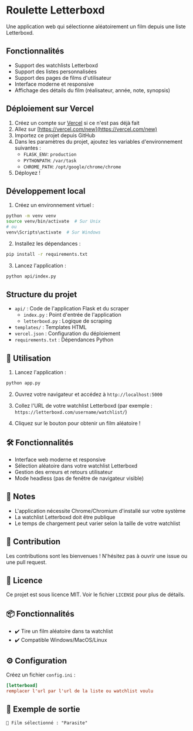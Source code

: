 # Roulette Letterboxd

Une application web qui sélectionne aléatoirement un film depuis une liste Letterboxd.

## Fonctionnalités

- Support des watchlists Letterboxd
- Support des listes personnalisées
- Support des pages de films d'utilisateur
- Interface moderne et responsive
- Affichage des détails du film (réalisateur, année, note, synopsis)

## Déploiement sur Vercel

1. Créez un compte sur [Vercel](https://vercel.com/signup) si ce n'est pas déjà fait
2. Allez sur [https://vercel.com/new](https://vercel.com/new)
3. Importez ce projet depuis GitHub
4. Dans les paramètres du projet, ajoutez les variables d'environnement suivantes :
   - `FLASK_ENV`: `production`
   - `PYTHONPATH`: `/var/task`
   - `CHROME_PATH`: `/opt/google/chrome/chrome`
5. Déployez !

## Développement local

1. Créez un environnement virtuel :
```bash
python -m venv venv
source venv/bin/activate  # Sur Unix
# ou
venv\Scripts\activate  # Sur Windows
```

2. Installez les dépendances :
```bash
pip install -r requirements.txt
```

3. Lancez l'application :
```bash
python api/index.py
```

## Structure du projet

- `api/` : Code de l'application Flask et du scraper
  - `index.py` : Point d'entrée de l'application
  - `letterboxd.py` : Logique de scraping
- `templates/` : Templates HTML
- `vercel.json` : Configuration du déploiement
- `requirements.txt` : Dépendances Python

## 🎯 Utilisation

1. Lancez l'application :
```bash
python app.py
```

2. Ouvrez votre navigateur et accédez à `http://localhost:5000`

3. Collez l'URL de votre watchlist Letterboxd (par exemple : `https://letterboxd.com/username/watchlist/`)

4. Cliquez sur le bouton pour obtenir un film aléatoire !

## 🛠 Fonctionnalités

- Interface web moderne et responsive
- Sélection aléatoire dans votre watchlist Letterboxd
- Gestion des erreurs et retours utilisateur
- Mode headless (pas de fenêtre de navigateur visible)

## 📝 Notes

- L'application nécessite Chrome/Chromium d'installé sur votre système
- La watchlist Letterboxd doit être publique
- Le temps de chargement peut varier selon la taille de votre watchlist

## 🤝 Contribution

Les contributions sont les bienvenues ! N'hésitez pas à ouvrir une issue ou une pull request.

## 📄 Licence

Ce projet est sous licence MIT. Voir le fichier `LICENSE` pour plus de détails.

## 📦 Fonctionnalités
- ✔️ Tire un film aléatoire dans ta watchlist
- ✔️ Compatible Windows/MacOS/Linux

## ⚙️ Configuration
Créez un fichier `config.ini` :
```ini
[letterboxd]
remplacer l'url par l'url de la liste ou watchlist voulu
```

## 📸 Exemple de sortie
```
🎲 Film sélectionné : "Parasite"
```

